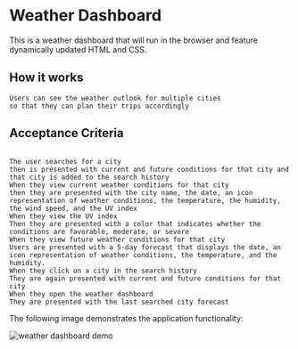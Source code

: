 # Weather Dashboard

This is a weather dashboard that will run in the browser and feature dynamically updated HTML and CSS.


## How it works

```
Users can see the weather outlook for multiple cities
so that they can plan their trips accordingly
```

## Acceptance Criteria

```

The user searches for a city
then is presented with current and future conditions for that city and that city is added to the search history
When they view current weather conditions for that city
then they are presented with the city name, the date, an icon representation of weather conditions, the temperature, the humidity, the wind speed, and the UV index
When they view the UV index
Then they are presented with a color that indicates whether the conditions are favorable, moderate, or severe
When they view future weather conditions for that city
Users are presented with a 5-day forecast that displays the date, an icon representation of weather conditions, the temperature, and the humidity.
When they click on a city in the search history
They are again presented with current and future conditions for that city
When they open the weather dashboard
They are presented with the last searched city forecast
```

The following image demonstrates the application functionality:

![weather dashboard demo](Assets/Develop/Images/page-preview.png)


